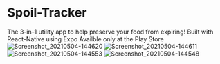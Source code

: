 # Spoil-Tracker
The 3-in-1 utility app to help preserve your food from expiring!
Built with React-Native using Expo
Availble only at the Play Store![Screenshot_20210504-144620](https://user-images.githubusercontent.com/74731447/117545423-b6940600-aff3-11eb-8f53-6c8368a33837.jpg)
![Screenshot_20210504-144611](https://user-images.githubusercontent.com/74731447/117545431-bd227d80-aff3-11eb-88cc-835df64f3d40.jpg)
![Screenshot_20210504-144553](https://user-images.githubusercontent.com/74731447/117545433-c14e9b00-aff3-11eb-9365-3491f7e79ce5.jpg)
![Screenshot_20210504-144548](https://user-images.githubusercontent.com/74731447/117545434-c3b0f500-aff3-11eb-918c-403e3f7df234.jpg)
